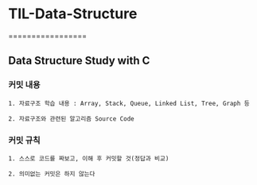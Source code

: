 # TIL-Data-Structure
=================

Data Structure Study with C
--------------------------------------------------

### 커밋 내용

```
1. 자료구조 학습 내용 : Array, Stack, Queue, Linked List, Tree, Graph 등

2. 자료구조와 관련된 알고리즘 Source Code
```

### 커밋 규칙

```
1. 스스로 코드를 짜보고, 이해 후 커밋할 것(정답과 비교)

2. 의미없는 커밋은 하지 않는다
```
